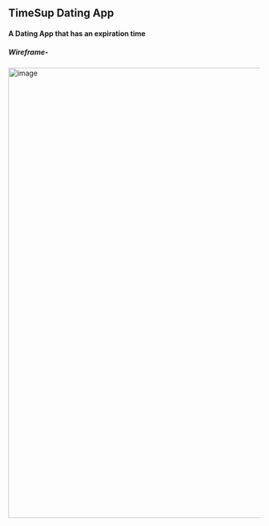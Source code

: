 ## TimeSup Dating App

#### A Dating App that has an expiration time

##### Wireframe-

<img width="900" alt="image" src="https://user-images.githubusercontent.com/72634228/183244947-5a83a998-6110-41fd-a07d-3c36979ab86e.png">

